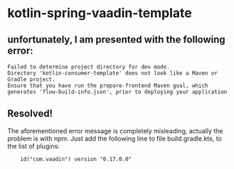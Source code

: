 # kotlin-spring-vaadin-template

## unfortunately, I am presented with the following error:
```
Failed to determine project directory for dev mode. 
Directory 'kotlin-consumer-template' does not look like a Maven or Gradle project. 
Ensure that you have run the prepare-frontend Maven goal, which generates 'flow-build-info.json', prior to deploying your application
```
## Resolved!
The aforementioned error message is completely misleading, actually the problem is with npm. Just add the following line to file build.gradle.kts, to the list of plugins:
```
	id("com.vaadin") version "0.17.0.0"
```
